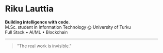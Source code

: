 # Riku Lauttia

**Building intelligence with code.**  
M.Sc. student in Information Technology @ University of Turku  
Full Stack • AI/ML • Blockchain

---

> "The real work is invisible."
